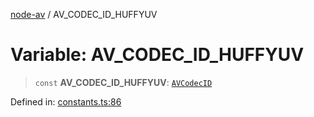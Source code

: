 [node-av](../globals.md) / AV\_CODEC\_ID\_HUFFYUV

# Variable: AV\_CODEC\_ID\_HUFFYUV

> `const` **AV\_CODEC\_ID\_HUFFYUV**: [`AVCodecID`](../type-aliases/AVCodecID.md)

Defined in: [constants.ts:86](https://github.com/seydx/av/blob/f8631fc881b394300b1479f511d55cf1c370a87f/src/constants/constants.ts#L86)
